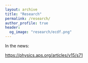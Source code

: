 ```yaml
---
layout: archive
title: "Research"
permalink: /research/
author_profile: true
header:
  og_image: "research/ecdf.png"
---
```


In the news:



https://physics.aps.org/articles/v15/s71
